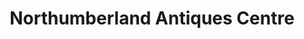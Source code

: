 ---
title: "Northumberland Antiques Centre"
url: /hexham/northumberland-antiques-centre/
shop: antiques
---